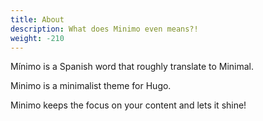 ```yaml
---
title: About
description: What does Minimo even means?!
weight: -210
---
```


Mínimo is a Spanish word that roughly translate to Minimal.

Minimo is a minimalist theme for Hugo.

Minimo keeps the focus on your content and lets it shine!
